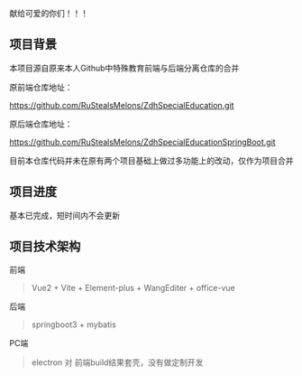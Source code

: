 献给可爱的你们！！！

## 项目背景

本项目源自原来本人Github中特殊教育前端与后端分离仓库的合并

原前端仓库地址：

https://github.com/RuStealsMelons/ZdhSpecialEducation.git

原后端仓库地址：

https://github.com/RuStealsMelons/ZdhSpecialEducationSpringBoot.git

目前本仓库代码并未在原有两个项目基础上做过多功能上的改动，仅作为项目合并

## 项目进度

基本已完成，短时间内不会更新

## 项目技术架构

前端

> Vue2 + Vite + Element-plus + WangEditer + office-vue

后端

> springboot3 + mybatis

PC端

> electron 对 前端build结果套壳，没有做定制开发